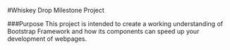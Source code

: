 #Whiskey Drop Milestone Project

###Purpose
This project is intended to create a working understanding of Bootstrap Framework and how its components can speed up your development of webpages.
